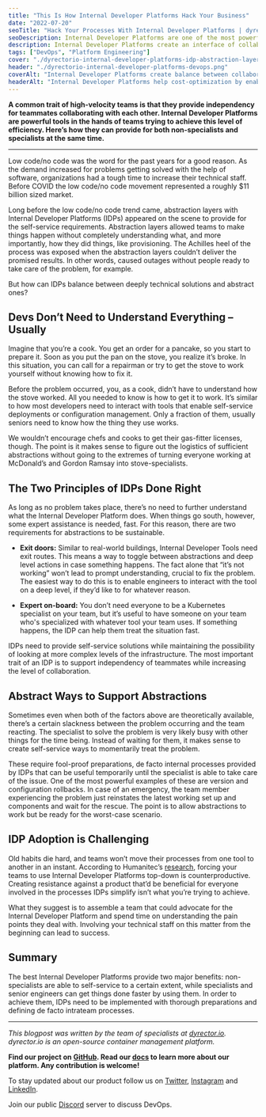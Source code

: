 ```yaml
---
title: "This Is How Internal Developer Platforms Hack Your Business"
date: "2022-07-20"
seoTitle: "Hack Your Processes With Internal Developer Platforms | dyrector.io"
seoDescription: Internal Developer Platforms are one of the most powerful tools of DevOps teams. They enable independency while increasing collaboration. Learn more about them.
description: Internal Developer Platforms create an interface of collaboration and boost independency to simplify processes. Here's how your team can utilize them efficiently.
tags: ["DevOps", "Platform Engineering"]
cover: "./dyrectorio-internal-developer-platforms-idp-abstraction-layer.png"
header: "./dyrectorio-internal-developer-platforms-devops.png"
coverAlt: "Internal Developer Platforms create balance between collaboration and independency by allowing non-specialists to contribute without deep understanding."
headerAlt: "Internal Developer Platforms help cost-optimization by enabling specialists to work more efficiently."
---
```


**A common trait of high-velocity teams is that they provide independency for teammates collaborating with each other. Internal Developer Platforms are powerful tools in the hands of teams trying to achieve this level of efficiency. Here’s how they can provide for both non-specialists and specialists at the same time.**

---

Low code/no code was the word for the past years for a good reason. As the demand increased for problems getting solved with the help of software, organizations had a tough time to increase their technical staff. Before COVID the low code/no code movement represented a roughly $11 billion sized market.

Long before the low code/no code trend came, abstraction layers with Internal Developer Platforms (IDPs) appeared on the scene to provide for the self-service requirements. Abstraction layers allowed teams to make things happen without completely understanding what, and more importantly, how they did things, like provisioning. The Achilles heel of the process was exposed when the abstraction layers couldn’t deliver the promised results. In other words, caused outages without people ready to take care of the problem, for example.

But how can IDPs balance between deeply technical solutions and abstract ones?

## Devs Don’t Need to Understand Everything – Usually

Imagine that you’re a cook. You get an order for a pancake, so you start to prepare it. Soon as you put the pan on the stove, you realize it’s broke. In this situation, you can call for a repairman or try to get the stove to work yourself without knowing how to fix it.

Before the problem occurred, you, as a cook, didn’t have to understand how the stove worked. All you needed to know is how to get it to work. It’s similar to how most developers need to interact with tools that enable self-service deployments or configuration management. Only a fraction of them, usually seniors need to know how the thing they use works.

We wouldn’t encourage chefs and cooks to get their gas-fitter licenses, though. The point is it makes sense to figure out the logistics of sufficient abstractions without going to the extremes of turning everyone working at McDonald’s and Gordon Ramsay into stove-specialists.

## The Two Principles of IDPs Done Right

As long as no problem takes place, there’s no need to further understand what the Internal Developer Platform does. When things go south, however, some expert assistance is needed, fast. For this reason, there are two requirements for abstractions to be sustainable. 

- **Exit doors:** Similar to real-world buildings, Internal Developer Tools need exit routes. This means a way to toggle between abstractions and deep level actions in case something happens. The fact alone that “it’s not working” won’t lead to prompt understanding, crucial to fix the problem. The easiest way to do this is to enable engineers to interact with the tool on a deep level, if they’d like to for whatever reason. 

- **Expert on-board:** You don’t need everyone to be a Kubernetes specialist on your team, but it’s useful to have someone on your team who's specialized with whatever tool your team uses. If something happens, the IDP can help them treat the situation fast. 

IDPs need to provide self-service solutions while maintaining the possibility of looking at more complex levels of the infrastructure. The most important trait of an IDP is to support independency of teammates while increasing the level of collaboration.

## Abstract Ways to Support Abstractions  

Sometimes even when both of the factors above are theoretically available, there’s a certain slackness between the problem occurring and the team reacting. The specialist to solve the problem is very likely busy with other things for the time being. Instead of waiting for them, it makes sense to create self-service ways to momentarily treat the problem.

These require fool-proof preparations, de facto internal processes provided by IDPs that can be useful temporarily until the specialist is able to take care of the issue. One of the most powerful examples of these are version and configuration rollbacks. In case of an emergency, the team member experiencing the problem just reinstates the latest working set up and components and wait for the rescue. The point is to allow abstractions to work but be ready for the worst-case scenario.

## IDP Adoption is Challenging

Old habits die hard, and teams won’t move their processes from one tool to another in an instant. According to Humanitec’s [research](https://humanitec.com/blog/top-10-fallacies-in-platform-engineering), forcing your teams to use Internal Developer Platforms top-down is counterproductive. Creating resistance against a product that’d be beneficial for everyone involved in the processes IDPs simplify isn’t what you’re trying to achieve.

What they suggest is to assemble a team that could advocate for the Internal Developer Platform and spend time on understanding the pain points they deal with. Involving your technical staff on this matter from the beginning can lead to success.

## Summary

The best Internal Developer Platforms provide two major benefits: non-specialists are able to self-service to a certain extent, while specialists and senior engineers can get things done faster by using them. In order to achieve them, IDPs need to be implemented with thorough preparations and defining de facto intrateam processes.

---

_This blogpost was written by the team of specialists at [dyrector.io](https://dyrector.io). dyrector.io is an open-source container management platform._

**Find our project on [GitHub](https://github.com/dyrector-io/dyrectorio/). Read our [docs](https://docs.dyrector.io/) to learn more about our platform. Any contribution is welcome!**

To stay updated about our product follow us on [Twitter](https://twitter.com/dyrectorio), [Instagram](https://www.instagram.com/dyrectorio/) and [LinkedIn](https://www.linkedin.com/company/dyrectorio/).

Join our public [Discord](https://discord.gg/hMyT9cbYFD) server to discuss DevOps.